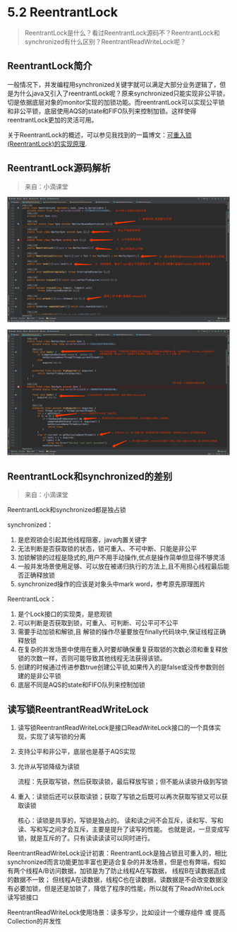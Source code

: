 # 5.2 ReentrantLock

> ReentrantLock是什么？看过ReentrantLock源码不？ReentrantLock和synchronized有什么区别？ReentrantReadWriteLock呢？

## ReentrantLock简介

一般情况下，并发编程用synchronized关键字就可以满足大部分业务逻辑了，但是为什么java又引入了reentrantLock呢？原来synchronized只能实现非公平锁，切是依据底层对象的monitor实现的加锁功能。而reentrantLock可以实现公平锁和非公平锁，底层使用AQS的state和FIFO队列来控制加锁。这样使得reentrantLock更加的灵活可用。

关于ReentrantLock的概述，可以参见我找到的一篇博文：[可重入锁(ReentrantLock)的实现原理](ReentrantLock.md).

## ReentrantLock源码解析

> 来自：小滴课堂

![image-20200214165922487](images/image-20200214165922487.png)



![image-20200214170916300](images/image-20200214170916300.png)



## ReentrantLock和synchronized的差别

> 来自：小滴课堂

ReentrantLock和synchronized都是独占锁

synchronized：

1. 是悲观锁会引起其他线程阻塞，java内置关键字
2. 无法判断是否获取锁的状态，锁可重入、不可中断、只能是非公平
3. 加锁解锁的过程是隐式的,用户不用手动操作,优点是操作简单但显得不够灵活
4. 一般并发场景使用足够、可以放在被递归执行的方法上,且不用担心线程最后能否正确释放锁
5. synchronized操作的应该是对象头中mark word，参考原先原理图片

ReentrantLock：

1. 是个Lock接口的实现类，是悲观锁
2. 可以判断是否获取到锁，可重入、可判断、可公平可不公平
3. 需要手动加锁和解锁,且 解锁的操作尽量要放在finally代码块中,保证线程正确释放锁
4. 在复杂的并发场景中使用在重入时要却确保重复获取锁的次数必须和重复释放锁的次数一样，否则可能导致其他线程无法获得该锁。
5. 创建的时候通过传进参数true创建公平锁,如果传入的是false或没传参数则创建的是非公平锁
6. 底层不同是AQS的state和FIFO队列来控制加锁



## 读写锁ReentrantReadWriteLock

1. 读写锁ReentrantReadWriteLock是接口ReadWriteLock接口的一个具体实现，实现了读写锁的分离

2. 支持公平和非公平，底层也是基于AQS实现

3. 允许从写锁降级为读锁

   流程：先获取写锁，然后获取读锁，最后释放写锁；但不能从读锁升级到写锁

4. 重入：读锁后还可以获取读锁；获取了写锁之后既可以再次获取写锁又可以获取读锁		

	核心：读锁是共享的，写锁是独占的。 读和读之间不会互斥，读和写、写和读、写和写之间才会互斥，主要是提升了读写的性能。
	也就是说，一旦变成写锁，就是互斥的了。只有读读读读可以同时进行。

ReentrantReadWriteLock设计初衷：ReentrantLock是独占锁且可重入的，相比synchronized而言功能更加丰富也更适合复杂的并发场景，但是也有弊端，假如有两个线程A/B访问数据，加锁是为了防止线程A在写数据， 线程B在读数据造成的数据不一致； 但线程A在读数据，线程C也在读数据，读数据是不会改变数据没有必要加锁，但是还是加锁了，降低了程序的性能，所以就有了ReadWriteLock读写锁接口


ReentrantReadWriteLock使用场景：读多写少，比如设计一个缓存组件 或 提高Collection的并发性